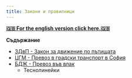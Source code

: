 ```yaml
---
title: Закони и правилници
---
```


[**🇬🇧 For the english version click here.🇬🇧**](/en/rulebooks.html)

**Съдържание**

- [ЗДвП - Закон за движение по пътищата](rulebooks/laws.html)
- [ЦГМ - Превоз в градски транспорт в София](rulebooks/transport_sofia.html)
- [БДЖ - Превоз във влак](rulebooks/trains.html)
  - Теснолинейки
